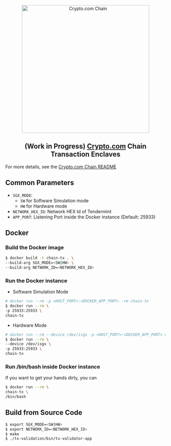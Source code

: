 <p align="center">
  <img src="https://avatars0.githubusercontent.com/u/41934032?s=400&v=4" alt="Crypto.com Chain" width="400">
</p>

<h2 align="center">(Work in Progress) <a href="https://crypto.com">Crypto.com<a> Chain Transaction Enclaves</h2

For more details, see the [Crypto.com Chain README](https://github.com/crypto-com/chain)

## Common Parameters

- `SGX_MODE`:
  - `SW` for Software Simulation mode
  - `HW` for Hardware mode
- `NETWORK_HEX_ID`: Network HEX Id of Tendermint
- `APP_PORT`: Listening Port inside the Docker instance (Default: 25933)

## Docker

### Build the Docker image
```bash
$ docker build -t chain-tx . \
--build-arg SGX_MODE=<SW|HW> \
--build-arg NETWORK_ID=<NETWORK_HEX_ID>
```

### Run the Docker instance

- Software Simulation Mode
```bash
# docker run --rm -p <HOST_PORT>:<DOCKER_APP_PORT> -rm chain-tx
$ docker run --rm \
-p 25933:25933 \
chain-tx
```

- Hardware Mode
```bash
# docker run --rm --device /dev/isgx -p <HOST_PORT>:<DOCKER_APP_PORT> chain-tx
$ docker run --rm \
--device /dev/isgx \
-p 25933:25933 \
chain-tx
```

### Run /bin/bash inside Docker instance

If you want to get your hands dirty, you can
```bash
$ docker run --rm \
chain-tx \
/bin/bash
```

## Build from Source Code

```bash
$ export SGX_MODE=<SW|HW>
$ export NETWORK_ID=<NETWORK_HEX_ID>
$ make
$ ./tx-validation/bin/tx-validator-app
```
